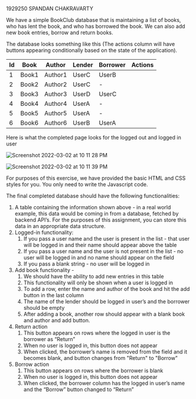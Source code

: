 1929250 SPANDAN CHAKRAVARTY


We have a simple BookClub database that is maintaining a list of books, who has lent the book, and who has borrowed the book. We can also add new book entries, borrow and return books.

The database looks something like this (The actions column will have buttons appearing conditionally based on the state of the application).

| Id | Book  | Author  | Lender | Borrower | Actions |
| -- | ----- | ------- | ------ | -------- | ------- |
| 1  | Book1 | Author1 | UserC  | UserB    |         |
| 2  | Book2 | Author2 | UserC  | -        |         |
| 3  | Book3 | Author3 | UserD  | UserC    |         |
| 4  | Book4 | Author4 | UserA  | -        |         |
| 5  | Book5 | Author5 | UserA  | -        |         |
| 6  | Book6 | Author6 | UserB  | UserA    |         |

Here is what the completed page looks for the logged out and logged in user

![Screenshot 2022-03-02 at 10 11 28 PM](https://user-images.githubusercontent.com/10229595/156407182-1273780e-fae0-48d3-94d4-84157f7de0a7.png)


![Screenshot 2022-03-02 at 10 11 39 PM](https://user-images.githubusercontent.com/10229595/156407216-46476c81-1205-4271-b618-29ad7042ae9a.png)



For purposes of this exercise, we have provided the basic HTML and CSS styles for you. You only need to write the Javascript code.

The final completed database should have the following functionalities:

1. A table containing the information shown above - in a real world example, this data would be coming in from a database, fetched by backend API’s. For the purposes of this assignment, you can store this data in an appropriate data structure.
2. Logged-in functionality:
    1. If you pass a user name and the user is present in the list - that user will be logged in and their name should appear above the table
    2. If you pass a user name and the user is not present in the list - no user will be logged in and no name should appear on the field
    3. If you pass a blank string - no user will be logged in
3. Add book functionality - 
    1. We should have the ability to add new entries in this table
    2. This functionality will only be shown when a user is logged in
    3. To add a row, enter the name and author of the book and hit the add button in the last column
    4. The name of the lender should be logged in user’s and the borrower should be empty
    5.  After adding a book, another row should appear with a blank book and author and add button.
4. Return action
    1. This button appears on rows where the logged in user is the borrower as “Return”
    2. When no user is logged in, this button does not appear
    3. When clicked, the borrower’s name is removed from the field and it becomes blank, and button changes from "Return" to "Borrow"
5. Borrow action
    1. This button appears on rows where the borrower is blank
    2. When no user is logged in, this button does not appear
    3. When clicked, the borrower column has the logged in user’s name and the “Borrow” button changed to “Return”
